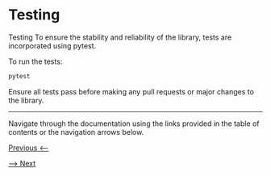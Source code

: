 # Testing

Testing
To ensure the stability and reliability of the library, tests are incorporated using pytest.

To run the tests:
```bash
pytest
```
Ensure all tests pass before making any pull requests or major changes to the library.

---

Navigate through the documentation using the links provided in the table of contents or the navigation arrows below. 

[Previous <--](encryption.md)

[--> Next](changelog.md)